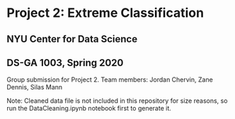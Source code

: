# Project 2: Extreme Classification

## NYU Center for Data Science

## DS-GA 1003, Spring 2020

Group submission for Project 2. Team members: Jordan Chervin, Zane Dennis, Silas Mann

Note: Cleaned data file is not included in this repository for size reasons, so run the DataCleaning.ipynb notebook first to generate it.
